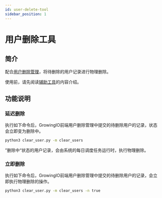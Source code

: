 ```yaml
---
id: user-delete-tool
sidebar_position: 1
---
```


# 用户删除工具

## 简介[](#jian-jie)

配合[用户删除管理](/op/v/2.0/product-manual/customer-data-platform/datasource/yong-hu-shan-chu-guan-li#step-2-bian-geng-shan-chu-zhuang-tai)，将待删除的用户记录进行物理删除。

使用前，请先阅读[辅助工具](/op/v/2.0/developer-manual/toolbox#gong-neng-bian-jie-huo-yue-shu)的内容介绍。


## 功能说明[](#gong-neng-shuo-ming)

### 延迟删除[](#yan-chi-shan-chu)

执行如下命令后，GrowingIO前端用户删除管理中提交的待删除用户的记录，状态会立即变为删除中。

```sh
python3 clear_user.py -m clear_users
```

”删除中“状态的用户记录，会由系统的每日调度任务运行时，执行物理删除。


### 立即删除[](#li-ji-shan-chu)

执行如下命令后，GrowingIO前端用户删除管理中提交的待删除用户的记录，会立即执行物理删除的操作。

```sh
python3 clear_user.py -m clear_users -n true
```
